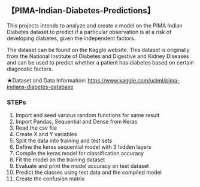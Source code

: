 ## 【**PIMA-Indian-Diabetes-Predictions**】

This projects intends to analyze and create a model on the PIMA Indian Diabetes dataset to predict if a particular observation is at a risk of developing diabetes, given the independent factors.<br />

The dataset can be found on the Kaggle website. This dataset is originally from the National Institute of Diabetes and Digestive and Kidney Diseases and can be used to predict whether a patient has diabetes based on certain diagnostic factors.  <br />

★Dataset and Data Information: https://www.kaggle.com/uciml/pima-indians-diabetes-database

### STEPs
1. Import and seed various random functions for same result <br />
2. Import Pandas, Sequential and Dense from Keras <br />
3. Read the csv file <br />
4. Create X and Y variables <br />
5. Split the data into training and test sets <br />
6. Define the keras sequential model with 3 hidden layers <br />
7. Compile the keras model for classification accuracy <br />
8. Fit the model on the training dataset <br />
9. Evaluate and print the model accuracy on test dataset <br />
10. Predict the classes using test data and the compiled model <br />
11. Create the confusion matrix <br />

